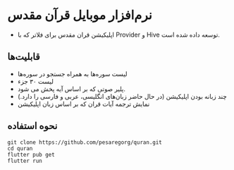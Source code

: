 # نرم‌افزار موبایل قرآن مقدس
- اپلیکیشن قران مقدس برای فلاتر که با Provider و Hive توسعه داده شده است.
## قابلیت‌ها
- لیست سوره‌ها به همراه جستجو در سوره‌ها
- لیست ۳۰ جزء
- پلیر صوتی که بر اساس آیه پخش می شود.
- چند زبانه بودن اپلیکیشن (در حال حاضر زبان‌های انگلیسی، عربی و فارسی را دارد.)
- نمایش ترجمه آیات قران که بر اساس زبان اپلیکیشن

## نحوه استفاده 
```text
git clone https://github.com/pesaregorg/quran.git
cd quran
flutter pub get
flutter run
```